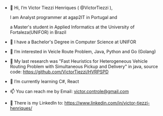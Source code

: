 - 👋 Hi, I’m Victor Tiezzi Henriques ( @VictorTiezzi ), 
  
  I am Analyst programmer at agap2IT in Portugal and 
  
  a Master's student in Applied Informatics at the University of Fortaleza(UNIFOR) in Brazil
  
- 📄 I have a Bachelor's Degree in Computer Science at UNIFOR
- 👀 I’m interested in Veicle Route Problem, Java, Python and Go (Golang)
- 📃 My last research was "Fast Heuristics for Heterogeneous Vehicle Routing Problem with Simultaneous Pickup and Delivery" in java, source code: https://github.com/VictorTiezzi/HVRPSPD
- 📖 I’m currently learning C#, React
- 📫 You can reach me by Email: victor.controle@gmail.com
- 📝 There is my LinkedIn to: https://www.linkedin.com/in/victor-tiezzi-henriques/

